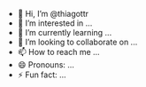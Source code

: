- 👋 Hi, I’m @thiagottr
- 👀 I’m interested in ...
- 🌱 I’m currently learning ...
- 💞️ I’m looking to collaborate on ...
- 📫 How to reach me ...
- 😄 Pronouns: ...
- ⚡ Fun fact: ...

<!---
thiagottr/thiagottr is a ✨ special ✨ repository because its `README.md` (this file) appears on your GitHub profile.
You can click the Preview link to take a look at your changes.
--->
